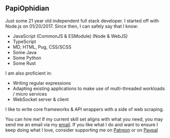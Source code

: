 ## PapiOphidian
Just some 21 year old independent full stack developer. I started off with Node.js on 01/20/2017.
Since then, I can safely say that I know:
- JavaScript (CommonJS & ESModule) (Node & WebJS)
- TypeScript
- MD, HTML, Pug, CSS/SCSS
- Some Java
- Some Python
- Some Rust

I am also proficient in:
- Writing regular expressions
- Adapting existing applications to make use of multi-threaded workloads / micro services
- WebSocket server & client

I like to write core frameworks & API wrappers with a side of web scraping.

You can hire me! If my current skill set aligns with what you need, you may send me an email via my [email](mailto:bradleyjplatt@yahoo.com).
If you like what I do and want to ensure I keep doing what I love, consider supporting me on [Patreon](https://patreon.com/papiophidian) or on [Paypal](https://paypal.me/papiophidian)
